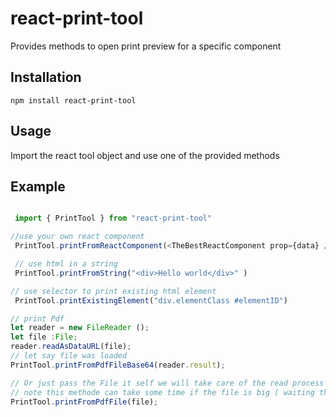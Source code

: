 # react-print-tool

Provides methods to open print preview for a specific component

## Installation
  
```
npm install react-print-tool
```

## Usage

Import the react tool object and use one of the provided methods

## Example

```Typescript

 import { PrintTool } from "react-print-tool"

//use your own react component
 PrintTool.printFromReactComponent(<TheBestReactComponent prop={data} /> )

 // use html in a string
 PrintTool.printFromString("<div>Hello world</div>" )

// use selector to print existing html element
 PrintTool.printExistingElement("div.elementClass #elementID")

// print Pdf 
let reader = new FileReader ();
let file :File;
reader.readAsDataURL(file);
// let say file was loaded
PrintTool.printFromPdfFileBase64(reader.result);

// Or just pass the File it self we will take care of the read process ;) 
// note this methode can take some time if the file is big ( waiting the FileReader)
PrintTool.printFromPdfFile(file);


```